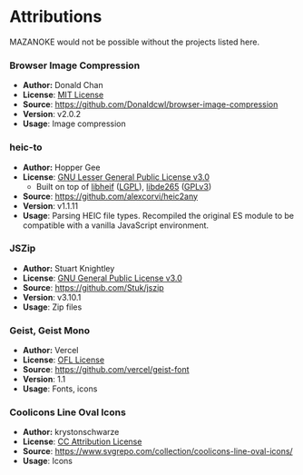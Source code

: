 # Attributions

MAZANOKE would not be possible without the projects listed here.

### Browser Image Compression 
- **Author:** Donald Chan
- **License**: [MIT License](https://github.com/Donaldcwl/browser-image-compression/blob/master/LICENSE)  
- **Source**: https://github.com/Donaldcwl/browser-image-compression
- **Version**: v2.0.2
- **Usage**: Image compression

### heic-to
- **Author:** Hopper Gee
- **License**: [GNU Lesser General Public License v3.0](https://www.npmjs.com/package/heic-to)
  - Built on top of [libheif](https://github.com/strukturag/libheif) ([LGPL](https://github.com/strukturag/libheif?tab=License-1-ov-file)), [libde265](https://github.com/strukturag/libde265) ([GPLv3](https://github.com/strukturag/libde265?tab=License-1-ov-file#readme))
- **Source**: https://github.com/alexcorvi/heic2any
- **Version**: v1.1.11
- **Usage**: Parsing HEIC file types. Recompiled the original ES module to be compatible with a vanilla JavaScript environment.

### JSZip
- **Author:** Stuart Knightley
- **License**: [GNU General Public License v3.0](https://github.com/Stuk/jszip/blob/main/LICENSE.markdown)  
- **Source**: https://github.com/Stuk/jszip
- **Version**: v3.10.1
- **Usage**: Zip files

### Geist, Geist Mono
- **Author:** Vercel
- **License**: [OFL License](https://github.com/vercel/geist-font/blob/main/LICENSE.txt)  
- **Source**: https://github.com/vercel/geist-font
- **Version**: 1.1
- **Usage**: Fonts, icons

### Coolicons Line Oval Icons
- **Author:** krystonschwarze
- **License**: [CC Attribution License](https://www.svgrepo.com/page/licensing/#CC%20Attribution)  
- **Source**: https://www.svgrepo.com/collection/coolicons-line-oval-icons/
- **Usage**: Icons